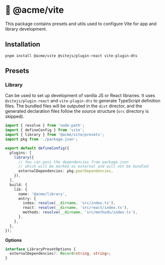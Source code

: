 # 🧰️ @acme/vite

This package contains presets and utils used to configure Vite for app and library development.

## Installation

```shell
pnpm install @acme/vite @vitejs/plugin-react vite-plugin-dts
```

## Presets

### Library

Can be used to set up development of vanilla JS or React libraries. It uses `@vitejs/plugin-react` and `vite-plugin-dts`
to generate TypeScript definition files. The bundled files will be outputed in the `dist` director, and the generated
declaration files follow the source structure (`src` directory is skipped).

```ts
import { resolve } from 'node:path';
import { defineConfig } from 'vite';
import { library } from '@acme/vite/presets';
import pkg from './package.json';

export default defineConfig({
  plugins: [
    library({
      // You can pass the dependencies from package.json
      // which will be marked as external and will not be bundled
      externalDependencies: pkg.peerDependencies,
    }),
  ],
  build: {
    lib: {
      name: '@acme/library',
      entry: {
        index: resolve(__dirname, 'src/index.ts'),
        react: resolve(__dirname, 'src/react/index.ts'),
        methods: resolve(__dirname, 'src/methods/index.ts'),
      },
    },
  },
});
```

**Options**

```ts
interface LibraryPresetOptions {
  externalDependencies?: Record<string, string>;
}
```
